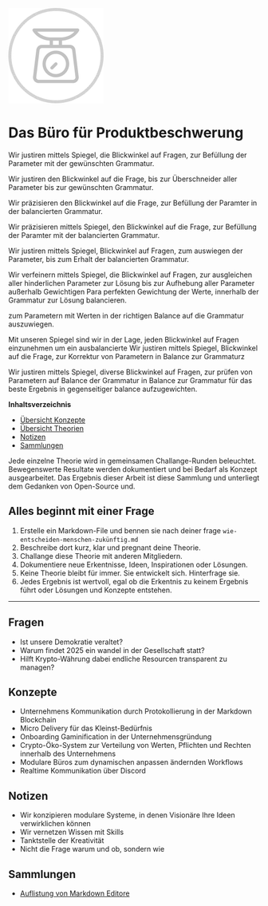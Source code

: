 ![Das Büro für Produktbeschwerung](beschwerung.png)

# Das Büro für Produktbeschwerung

Wir justiren mittels Spiegel, die Blickwinkel auf Fragen, zur Befüllung der Parameter mit der gewünschten Grammatur.


Wir justiren den Blickwinkel auf die Frage, bis zur Überschneider aller Parameter bis zur gewünschten Grammatur.


Wir präzisieren den Blickwinkel auf die Frage, zur Befüllung der Paramter in der balancierten Grammatur.

Wir präzisieren mittels Spiegel, den Blickwinkel auf die Frage, zur Befüllung der Paramter mit der balancierten Grammatur.

Wir justiren mittels Spiegel, Blickwinkel auf Fragen, zum auswiegen der Parameter, bis zum Erhalt der balancierten Grammatur.

Wir verfeinern mittels Spiegel, die Blickwinkel auf Fragen, zur ausgleichen aller hinderlichen Parameter zur Lösung bis zur Aufhebung aller Parameter außerhalb Gewichtigen Para perfekten Gewichtung der Werte, innerhalb der Grammatur zur Lösung balancieren.  

zum  Parametern mit Werten in der richtigen Balance auf die Grammatur auszuwiegen.

Mit unseren Spiegel sind wir in der Lage, jeden Blickwinkel auf Fragen einzunehmen um ein ausbalancierte 
Wir justiren mittels Spiegel, Blickwinkel auf die Frage, zur Korrektur von Parametern in Balance zur Grammaturz

Wir justiren mittels Spiegel, diverse Blickwinkel auf Fragen, zur prüfen von Parametern auf Balance der Grammatur in Balance zur Grammatur für das beste Ergebnis in gegenseitiger balance aufzugewichten.

**Inhaltsverzeichnis**
- [Übersicht Konzepte](#Konzepte)
- [Übersicht Theorien](#Theorien)
- [Notizen](#Notizen)
- [Sammlungen](#Sammlungen)


Jede einzelne Theorie wird in gemeinsamen Challange-Runden beleuchtet.
Bewegenswerte Resultate werden dokumentiert und bei Bedarf als Konzept ausgearbeitet.
Das Ergebnis dieser Arbeit ist diese Sammlung und unterliegt dem Gedanken von Open-Source und.

## Alles beginnt mit einer Frage
1. Erstelle ein Markdown-File und bennen sie nach deiner frage `wie-entscheiden-menschen-zukünftig.md`
2. Beschreibe dort kurz, klar und pregnant deine Theorie.
3. Challange diese Theorie mit anderen Mitgliedern.
4. Dokumentiere neue Erkentnisse, Ideen, Inspirationen oder Lösungen.
5. Keine Theorie bleibt für immer. Sie entwickelt sich. Hinterfrage sie.
6. Jedes Ergebnis ist wertvoll, egal ob die Erkentnis zu keinem Ergebnis führt oder Lösungen und Konzepte entstehen.

---

## Fragen
  - Ist unsere Demokratie veraltet?
  - Warum findet 2025 ein wandel in der Gesellschaft statt?
  - Hilft Krypto-Währung dabei endliche Resourcen transparent zu managen?

## Konzepte
  - Unternehmens Kommunikation durch Protokollierung in der Markdown Blockchain
  - Micro Delivery für das Kleinst-Bedürfnis
  - Onboarding Gaminification in der Unternehmensgründung
  - Crypto-Öko-System zur Verteilung von Werten, Pflichten und Rechten innerhalb des Unternehmens
  - Modulare Büros zum dynamischen anpassen ändernden Workflows
  - Realtime Kommunikation über Discord

## Notizen
- Wir konzipieren modulare Systeme, in denen Visionäre Ihre Ideen verwirklichen können
- Wir vernetzen Wissen mit Skills
- Tanktstelle der Kreativität
- Nicht die Frage warum und ob, sondern wie

## Sammlungen
- [Auflistung von Markdown Editore](liste-markdown-editor.md)
